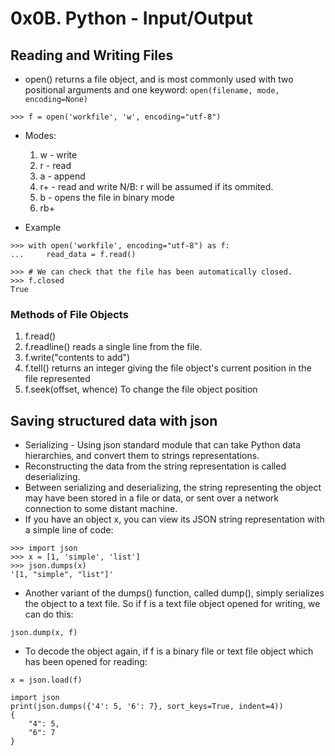 # 0x0B. Python - Input/Output

## Reading and Writing Files
- open() returns a file object, and is most commonly used with two positional arguments and one keyword: `open(filename, mode, encoding=None)`
```
>>> f = open('workfile', 'w', encoding="utf-8")
```
- Modes: 
	1. w - write
	2. r - read
	3. a - append
	4. r+ - read and write
	N/B: r will be assumed if its ommited.
	4. b - opens the file in binary mode
	5. rb+
	
	
- Example
```
>>> with open('workfile', encoding="utf-8") as f:
...    	read_data = f.read()

>>> # We can check that the file has been automatically closed.
>>> f.closed
True
```

### Methods of File Objects
1. f.read()
2. f.readline()    reads a single line from the file.
3. f.write("contents to add")
4. f.tell() returns an integer giving the file object's current position in the file represented
5. f.seek(offset, whence)   To change the file object position

## Saving structured data with json 
- Serializing - Using json standard module that can take Python data hierarchies, and convert them to strings representations.
- Reconstructing the data from the string representation is called deserializing.
- Between serializing and deserializing, the string representing the object may have been stored in a file or data, or sent over a network connection to some distant machine.
- If you have an object x, you can view its JSON string representation with a simple line of code:
```
>>> import json
>>> x = [1, 'simple', 'list']
>>> json.dumps(x)
'[1, "simple", "list"]'
```

- Another variant of the dumps() function, called dump(), simply serializes the object to a text file. So if f is a text file object opened for writing, we can do this:
```
json.dump(x, f)
```
- To decode the object again, if f is a binary file or text file object which has been opened for reading:
```
x = json.load(f)
```

```
import json
print(json.dumps({'4': 5, '6': 7}, sort_keys=True, indent=4))
{
    "4": 5,
    "6": 7
}
```


